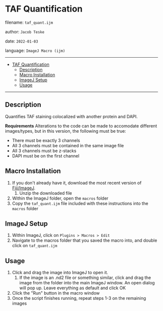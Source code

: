 # TAF Quantification

filename: `taf_quant.ijm`

author: `Jacob Teske`

date: `2022-01-03`

language: `ImageJ Macro (ijm)`
___
- [TAF Quantification](#taf-quantification)
  - [Description](#description)
  - [Macro Installation](#macro-installation)
  - [ImageJ Setup](#imagej-setup)
  - [Usage](#usage)
___
## Description
Quantifies TAF staining colocalized with another protein and DAPI.

**Requirements**
Alterations to the code can be made to accomodate different images/types, but in this version, the following must be true:
- There must be exactly 3 channels
- All 3 channels must be contained in the same image file
- All 3 channels must be z-stacks
- DAPI must be on the first channel

## Macro Installation
1. If you don't already have it, download the most recent version of [Fiji/ImageJ](https://imagej.net/software/fiji/downloads).
   1. Unzip the downloaded file
2. Within the ImageJ folder, open the `macros` folder
3. Copy the `taf_quant.ijm` file included with these instructions into the `macros` folder

## ImageJ Setup
1. Within ImageJ, click on `Plugins > Macros > Edit`
2. Navigate to the macros folder that you saved the macro into, and double click on `taf_quant.ijm`

## Usage
1. Click and drag the image into ImageJ to open it.
   1. If the image is an .nd2 file or something similar, click and drag the image from the folder into the main ImageJ window. An open dialog will pop up. Leave everything as default and click OK
2. Click the "Run" button in the macro window
3. Once the script finishes running, repeat steps 1-3 on the remaining images